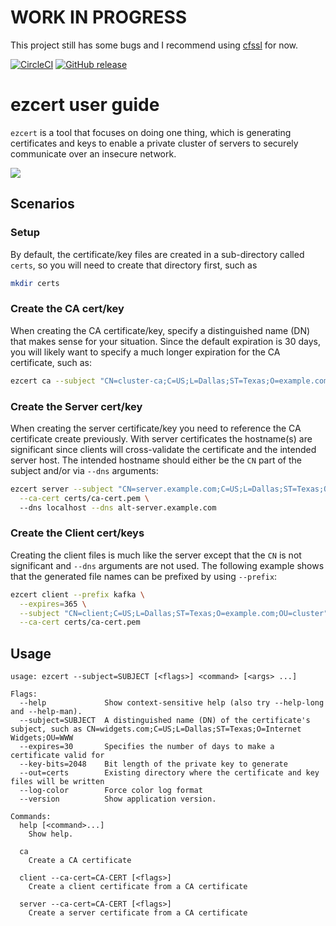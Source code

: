 # WORK IN PROGRESS

This project still has some bugs and I recommend using [cfssl](https://github.com/cloudflare/cfssl) for now.

[![CircleCI](https://img.shields.io/circleci/project/github/itzg/ezcert.svg)](https://circleci.com/gh/itzg/ezcert)
[![GitHub release](https://img.shields.io/github/release/itzg/ezcert.svg)](https://github.com/itzg/ezcert/releases/latest)

# ezcert user guide

`ezcert` is a tool that focuses on doing one thing, which is generating certificates and keys to enable a
private cluster of servers to securely communicate over an insecure network.

![](docs/PKI%20triad%20of%20trust.png)

## Scenarios

### Setup

By default, the certificate/key files are created in a sub-directory called `certs`, so you will need to create
that directory first, such as

```bash
mkdir certs
```

### Create the CA cert/key

When creating the CA certificate/key, specify a distinguished name (DN) that makes sense for your situation. Since
the default expiration is 30 days, you will likely want to specify a much longer expiration for the CA certificate,
such as:

```bash
ezcert ca --subject "CN=cluster-ca;C=US;L=Dallas;ST=Texas;O=example.com;OU=cluster" --expires 365
```

### Create the Server cert/key

When creating the server certificate/key you need to reference the CA certificate create previously. With server
certificates the hostname(s) are significant since clients will cross-validate the certificate and the intended
server host. The intended hostname should either be the `CN` part of the subject and/or via `--dns` arguments: 

```bash
ezcert server --subject "CN=server.example.com;C=US;L=Dallas;ST=Texas;O=example.com;OU=cluster" \
  --ca-cert certs/ca-cert.pem \ 
  --dns localhost --dns alt-server.example.com
```

### Create the Client cert/keys

Creating the client files is much like the server except that the `CN` is not significant and `--dns` arguments
are not used. The following example shows that the generated file names can be prefixed by using `--prefix`:

```bash
ezcert client --prefix kafka \
  --expires=365 \
  --subject "CN=client;C=US;L=Dallas;ST=Texas;O=example.com;OU=cluster" \
  --ca-cert certs/ca-cert.pem
```

## Usage

```text
usage: ezcert --subject=SUBJECT [<flags>] <command> [<args> ...]

Flags:
  --help             Show context-sensitive help (also try --help-long and --help-man).
  --subject=SUBJECT  A distinguished name (DN) of the certificate's subject, such as CN=widgets.com;C=US;L=Dallas;ST=Texas;O=Internet Widgets;OU=WWW
  --expires=30       Specifies the number of days to make a certificate valid for
  --key-bits=2048    Bit length of the private key to generate
  --out=certs        Existing directory where the certificate and key files will be written
  --log-color        Force color log format
  --version          Show application version.

Commands:
  help [<command>...]
    Show help.

  ca
    Create a CA certificate

  client --ca-cert=CA-CERT [<flags>]
    Create a client certificate from a CA certificate

  server --ca-cert=CA-CERT [<flags>]
    Create a server certificate from a CA certificate
```

